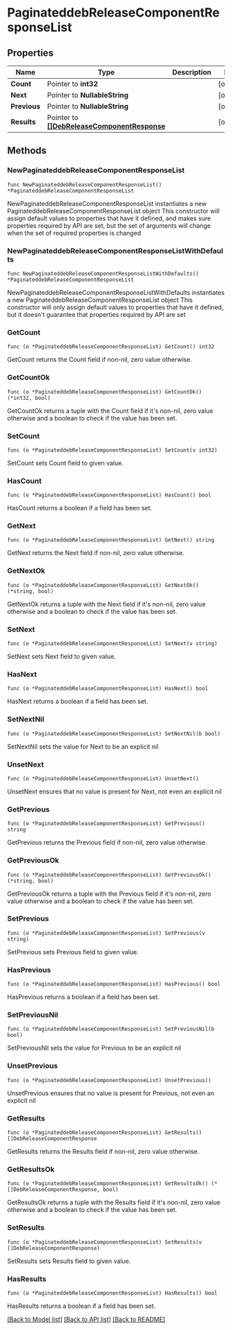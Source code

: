 # PaginateddebReleaseComponentResponseList

## Properties

Name | Type | Description | Notes
------------ | ------------- | ------------- | -------------
**Count** | Pointer to **int32** |  | [optional] 
**Next** | Pointer to **NullableString** |  | [optional] 
**Previous** | Pointer to **NullableString** |  | [optional] 
**Results** | Pointer to [**[]DebReleaseComponentResponse**](DebReleaseComponentResponse.md) |  | [optional] 

## Methods

### NewPaginateddebReleaseComponentResponseList

`func NewPaginateddebReleaseComponentResponseList() *PaginateddebReleaseComponentResponseList`

NewPaginateddebReleaseComponentResponseList instantiates a new PaginateddebReleaseComponentResponseList object
This constructor will assign default values to properties that have it defined,
and makes sure properties required by API are set, but the set of arguments
will change when the set of required properties is changed

### NewPaginateddebReleaseComponentResponseListWithDefaults

`func NewPaginateddebReleaseComponentResponseListWithDefaults() *PaginateddebReleaseComponentResponseList`

NewPaginateddebReleaseComponentResponseListWithDefaults instantiates a new PaginateddebReleaseComponentResponseList object
This constructor will only assign default values to properties that have it defined,
but it doesn't guarantee that properties required by API are set

### GetCount

`func (o *PaginateddebReleaseComponentResponseList) GetCount() int32`

GetCount returns the Count field if non-nil, zero value otherwise.

### GetCountOk

`func (o *PaginateddebReleaseComponentResponseList) GetCountOk() (*int32, bool)`

GetCountOk returns a tuple with the Count field if it's non-nil, zero value otherwise
and a boolean to check if the value has been set.

### SetCount

`func (o *PaginateddebReleaseComponentResponseList) SetCount(v int32)`

SetCount sets Count field to given value.

### HasCount

`func (o *PaginateddebReleaseComponentResponseList) HasCount() bool`

HasCount returns a boolean if a field has been set.

### GetNext

`func (o *PaginateddebReleaseComponentResponseList) GetNext() string`

GetNext returns the Next field if non-nil, zero value otherwise.

### GetNextOk

`func (o *PaginateddebReleaseComponentResponseList) GetNextOk() (*string, bool)`

GetNextOk returns a tuple with the Next field if it's non-nil, zero value otherwise
and a boolean to check if the value has been set.

### SetNext

`func (o *PaginateddebReleaseComponentResponseList) SetNext(v string)`

SetNext sets Next field to given value.

### HasNext

`func (o *PaginateddebReleaseComponentResponseList) HasNext() bool`

HasNext returns a boolean if a field has been set.

### SetNextNil

`func (o *PaginateddebReleaseComponentResponseList) SetNextNil(b bool)`

 SetNextNil sets the value for Next to be an explicit nil

### UnsetNext
`func (o *PaginateddebReleaseComponentResponseList) UnsetNext()`

UnsetNext ensures that no value is present for Next, not even an explicit nil
### GetPrevious

`func (o *PaginateddebReleaseComponentResponseList) GetPrevious() string`

GetPrevious returns the Previous field if non-nil, zero value otherwise.

### GetPreviousOk

`func (o *PaginateddebReleaseComponentResponseList) GetPreviousOk() (*string, bool)`

GetPreviousOk returns a tuple with the Previous field if it's non-nil, zero value otherwise
and a boolean to check if the value has been set.

### SetPrevious

`func (o *PaginateddebReleaseComponentResponseList) SetPrevious(v string)`

SetPrevious sets Previous field to given value.

### HasPrevious

`func (o *PaginateddebReleaseComponentResponseList) HasPrevious() bool`

HasPrevious returns a boolean if a field has been set.

### SetPreviousNil

`func (o *PaginateddebReleaseComponentResponseList) SetPreviousNil(b bool)`

 SetPreviousNil sets the value for Previous to be an explicit nil

### UnsetPrevious
`func (o *PaginateddebReleaseComponentResponseList) UnsetPrevious()`

UnsetPrevious ensures that no value is present for Previous, not even an explicit nil
### GetResults

`func (o *PaginateddebReleaseComponentResponseList) GetResults() []DebReleaseComponentResponse`

GetResults returns the Results field if non-nil, zero value otherwise.

### GetResultsOk

`func (o *PaginateddebReleaseComponentResponseList) GetResultsOk() (*[]DebReleaseComponentResponse, bool)`

GetResultsOk returns a tuple with the Results field if it's non-nil, zero value otherwise
and a boolean to check if the value has been set.

### SetResults

`func (o *PaginateddebReleaseComponentResponseList) SetResults(v []DebReleaseComponentResponse)`

SetResults sets Results field to given value.

### HasResults

`func (o *PaginateddebReleaseComponentResponseList) HasResults() bool`

HasResults returns a boolean if a field has been set.


[[Back to Model list]](../README.md#documentation-for-models) [[Back to API list]](../README.md#documentation-for-api-endpoints) [[Back to README]](../README.md)


